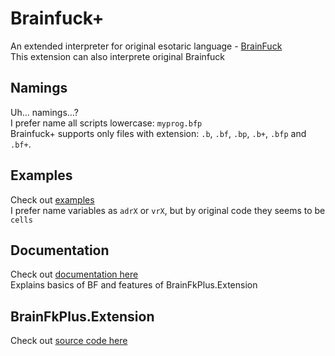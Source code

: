 # Brainfuck+
An extended interpreter for original esotaric language - [BrainFuck](https://en.wikipedia.org/wiki/Brainfuck) <br/>
This extension can also interprete original Brainfuck

## Namings
Uh... namings...? <br/>
I prefer name all scripts lowercase: `myprog.bfp`  <br/>
Brainfuck+ supports only files with extension: `.b`, `.bf`, `.bp`, `.b+`, `.bfp` and `.bf+`.

## Examples
Check out [examples](https://github.com/localwhale20/BrainFuckPlus/tree/main/examples) <br/>
I prefer name variables as `adrX` or `vrX`, but by original code they seems to be `cells` 

## Documentation
Check out [documentation here](https://github.com/localwhale20/BrainFuckPlus/tree/main/docs) <br/>
Explains basics of BF and features of BrainFkPlus.Extension

## BrainFkPlus.Extension
Check out [source code here](https://github.com/localwhale20/BrainFuckPlus/tree/main/src/BrainFkPlus.Extension)